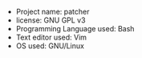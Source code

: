 * Project name: patcher
* license: GNU GPL v3
* Programming Language used: Bash
* Text editor used: Vim
* OS used: GNU/Linux
